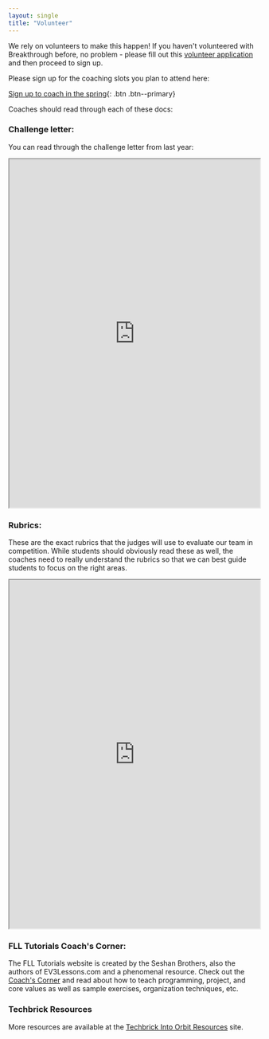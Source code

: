 ```yaml
---
layout: single
title: "Volunteer"
---
```


We rely on volunteers to make this happen! If you haven't volunteered with Breakthrough
before, no problem - please fill out this [volunteer application](http://www.breakthrough.org/get-involved/volunteer/apply/form-1/)
and then proceed to sign up.

Please sign up for the coaching slots you plan to attend here:

[Sign up to coach in the spring](https://www.signupgenius.com/go/30e0e4ea5a82ba2fe3-breakthrough1){: .btn .btn--primary}

Coaches should read through each of these docs:

### Challenge letter:

You can read through the challenge letter from last year:

<iframe src="https://drive.google.com/file/d/1TgHDFiDlEt3FccUZgGuog8d7NsSdXra8/preview" width="100%" height="700"></iframe>

### Rubrics:

These are the exact rubrics that the judges will use to evaluate
our team in competition. While students should obviously read
these as well, the coaches need to really understand the rubrics
so that we can best guide students to focus on the right areas.

<iframe src="http://www.firstlegoleague.org/sites/default/files/into-orbit/first-lego-league-rubrics.pdf" width="100%" height="700"></iframe>

### FLL Tutorials Coach's Corner:

The FLL Tutorials website is created by the Seshan Brothers, also
the authors of EV3Lessons.com and a phenomenal resource. Check
out the [Coach's Corner](http://flltutorials.com/CoachCorner.html) and read about how to teach programming, project, and core values as well as sample exercises, organization techniques, etc.

### Techbrick Resources

More resources are available at the [Techbrick Into Orbit Resources](https://techbrick.com/fll-resources/fll2018) site.

